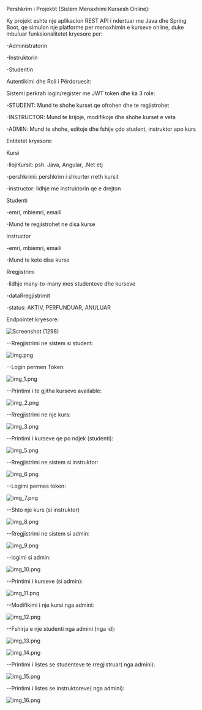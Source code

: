 Pershkrim i Projektit (Sistem Menaxhimi Kursesh Online):

Ky projekt eshte nje aplikacion REST API i ndertuar me Java dhe Spring Boot, qe simulon nje platforme per menaxhimin e kurseve online, duke mbuluar funksionalitetet kryesore per:

-Administratorin

-Instruktorin

-Studentin



Autentikimi dhe Roli i Përdoruesit:

Sistemi perkrah login/register me JWT token dhe ka 3 role:

-STUDENT: Mund te shohe kurset qe ofrohen dhe te regjistrohet

-INSTRUCTOR: Mund te krijoje, modifikoje dhe shohe kurset e veta

-ADMIN: Mund te shohe, editoje dhe fshije çdo student, instruktor apo kurs



Entitetet kryesore:

Kursi

-llojiKursit: psh. Java, Angular, .Net etj

-pershkrimi: pershkrim i shkurter rreth kursit

-instructor: lidhje me instruktorin qe e drejton



Studenti

-emri, mbiemri, emaili

-Mund te regjistrohet ne disa kurse



Instructor

-emri, mbiemri, emaili

-Mund te kete disa kurse



Rregjistrimi

-lidhje many-to-many mes studenteve dhe kurseve

-dataRregjistrimit

-status: AKTIV, PERFUNDUAR, ANULUAR


 
Endpointet kryesore:

![Screenshot (1298)](https://github.com/user-attachments/assets/4686a472-ef98-446c-8f45-5e3f30f58634)



--Rregjistrimi ne sistem si student:

![img.png](img.png)

--Login permen Token:

![img_1.png](img_1.png)

--Printimi i te gjitha kurseve available:

![img_2.png](img_2.png)

--Rregjistrimi ne nje kurs: 

![img_3.png](img_3.png)

--Printimi i kurseve qe po ndjek (studenti):

![img_5.png](img_5.png)

--Rregjistrimi ne sistem si instruktor:

![img_6.png](img_6.png)

--Logimi permes token:

![img_7.png](img_7.png)

--Shto nje kurs (si instruktor)

![img_8.png](img_8.png)

--Rregjistrimi ne sistem si admin:

![img_9.png](img_9.png)

--logimi si admin:

![img_10.png](img_10.png)

--Printimi i kurseve (si admin):

![img_11.png](img_11.png)

--Modifikimi i nje kursi nga admini:

![img_12.png](img_12.png)

--Fshirja e nje studenti nga admini (nga id):

![img_13.png](img_13.png)

![img_14.png](img_14.png)

--Printimi i listes se studenteve te rregjistruar( nga admini):

![img_15.png](img_15.png)

--Printimi i listes se instruktoreve( nga admini):

![img_16.png](img_16.png)



